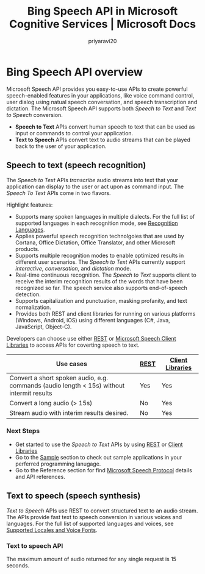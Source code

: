 ﻿---
title: Bing Speech API in Microsoft Cognitive Services | Microsoft Docs
description: Use the Bing Speech API to add speech-driven actions to your apps, including real-time interaction with users.
services: cognitive-services
author: priyaravi20
manager: yanbo

ms.service: cognitive-services
ms.technology: speech
ms.topic: article
ms.date: 09/14/2017
ms.author: prrajan
---
# Bing Speech API overview

Microsoft Speech API provides you easy-to-use APIs to create powerful speech-enabled features in your applications, like voice command control, user dialog using natual speech conversation, and speech transcription and dictation. The Microsoft Speech API supports both *Speech to Text* and *Text to Speech* conversion.

* **Speech to Text** APIs convert human speech to text that can be used as input or commands to control your application.
* **Text to Speech** APIs convert text to audio streams that can be played back to the user of your application.

## Speech to text (speech recognition)
The *Speech to Text* APIs *transcribe* audio streams into text that your application can display to the user or act upon as command input. The *Speech To Text* APIs come in two flavors.

Highlight features: 
* Supports many spoken languages in multiple dialects. For the full list of supported languages in
each recognition mode, see [Recognition Languages](api-reference-rest/bingvoicerecognition.md#recognition-language).
* Applies powerful speech recognition technolgoies that are used by Cortana, Office Dictation, Office Translator, and other Microsoft products.
* Supports multiple recognition modes to enable optimized results in different user scenarios. The *Speech to Text* APIs currently support *interactive*, *conversation*, and *dictation* mode.
* Real-time continuous recognition. The *Speech to Text* supports client to receive the interim recognition results of the words that have been recognized so far. The speech service also supports end-of-speech detection.
* Supports capitalization and punctuation, masking profanity, and text normalization.
* Provides both REST and client libraries for running on various platforms (Windows, Android, iOS) using different languages (C#, Java, JavaScript, Object-C).

Developers can choose use either [REST](GetStarted/GetStartedREST) or [Microsoft Speech Client Libraries](GetStarted/GetStartedClientLibraries) to access APIs for coverting speech to text.

| Use cases | [REST](GetStarted/GetStartedREST) | [Client Libraries](GetStarted/GetStartedClientLibraries) |
|-----|-----|-----|
| Convert a short spoken audio, e.g. commands (audio length < 15s) without intermit results | Yes | Yes |
| Convert a long audio (> 15s) | No | Yes |
| Stream audio with interim results desired. | No | Yes |

### Next Steps
* Get started to use the *Speech to Text* APIs by using [REST](GetStarted/GetStartedREST) or [Client Libraries](GetStarted/GetStartedClientLibraries)
* Go to the [Sample](samples) section to check out sample applications in your perferred programming lanugage.
* Go to the Reference section for find [Microsoft Speech Protocol](API-Reference-REST/websocketprotocol) details and API references.

## Text to speech (speech synthesis)
*Text to Speech* APIs use REST to convert structured text to an audio stream. The APIs provide fast text to speech
conversion in various voices and languages. For the full list of supported languages and voices, see
[Supported Locales and Voice Fonts](api-reference-rest/bingvoiceoutput.md#SupLocales).

### Text to speech API
The maximum amount of audio returned for any single request is 15 seconds.

